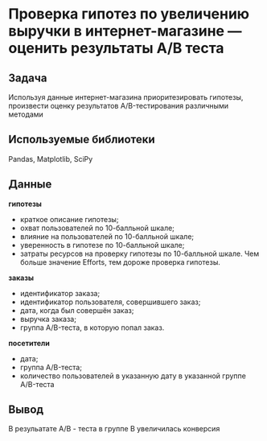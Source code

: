 # Проверка гипотез по увеличению выручки в интернет-магазине — оценить результаты A/B теста


## Задача 
Используя данные интернет-магазина приоритезировать гипотезы, произвести оценку результатов A/B-тестирования различными методами

## Используемые библиотеки
Pandas, Matplotlib, SciPy

## Данные 
**гипотезы**
- краткое описание гипотезы;
- охват пользователей по 10-балльной шкале;
- влияние на пользователей по 10-балльной шкале;
- уверенность в гипотезе по 10-балльной шкале;
- затраты ресурсов на проверку гипотезы по 10-балльной шкале. Чем больше значение Efforts, тем дороже проверка гипотезы.

**заказы**
- идентификатор заказа;
- идентификатор пользователя, совершившего заказ;
- дата, когда был совершён заказ;
- выручка заказа;
- группа A/B-теста, в которую попал заказ.

**посетители**
- дата;
- группа A/B-теста;
- количество пользователей в указанную дату в указанной группе A/B-теста

## Вывод
В резульатате A/B - теста в группе B увеличилась конверсия
